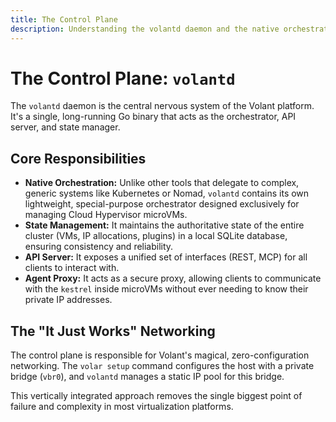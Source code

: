 ```yaml
---
title: The Control Plane
description: Understanding the volantd daemon and the native orchestrator.
---
```


# The Control Plane: `volantd`

The `volantd` daemon is the central nervous system of the Volant platform. It's a single, long-running Go binary that acts as the orchestrator, API server, and state manager.

## Core Responsibilities

- **Native Orchestration:** Unlike other tools that delegate to complex, generic systems like Kubernetes or Nomad, `volantd` contains its own lightweight, special-purpose orchestrator designed exclusively for managing Cloud Hypervisor microVMs.
- **State Management:** It maintains the authoritative state of the entire cluster (VMs, IP allocations, plugins) in a local SQLite database, ensuring consistency and reliability.
- **API Server:** It exposes a unified set of interfaces (REST, MCP) for all clients to interact with.
- **Agent Proxy:** It acts as a secure proxy, allowing clients to communicate with the `kestrel` inside microVMs without ever needing to know their private IP addresses.

## The "It Just Works" Networking

The control plane is responsible for Volant's magical, zero-configuration networking. The `volar setup` command configures the host with a private bridge (`vbr0`), and `volantd` manages a static IP pool for this bridge.

This vertically integrated approach removes the single biggest point of failure and complexity in most virtualization platforms.
